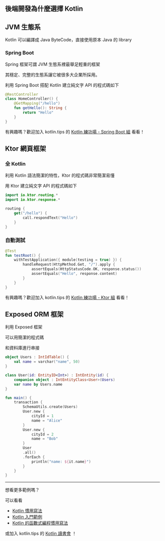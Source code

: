 ## 後端開發為什麼選擇 Kotlin

## JVM 生態系

Kotlin 可以編譯成 Java ByteCode，直接使用原本 Java 的 library

### Spring Boot

Spring 框架可謂 JVM 生態系裡最舉足輕重的框架

其穩定、完整的生態系讓它被很多大企業所採用。

利用 Spring Boot 搭配 Kotlin 建立純文字 API 的程式碼如下

```kotlin
@RestController
class HomeController() {
    @GetMapping("/hello")
    fun getHello(): String {
        return "Hello"
    }
}
```

有興趣嗎？歡迎加入 kotlin.tips 的 [Kotlin 練功場 - Spring Boot 組](https://tw.kotlin.tips/dojos/springtw) 看看！

## Ktor 網頁框架

### 全 Kotlin

利用 Kotlin 語法簡潔的特性，Ktor 的程式碼非常簡潔易懂

用 Ktor 建立純文字 API 的程式碼如下

```kotlin
import io.ktor.routing.*
import io.ktor.response.*

routing {
    get("/hello") {
        call.respondText("Hello")
    }
}
```

### 自動測試

```kotlin
@Test
fun testRoot() {
    withTestApplication({ module(testing = true) }) {
        handleRequest(HttpMethod.Get, "/").apply {
            assertEquals(HttpStatusCode.OK, response.status())
            assertEquals("Hello", response.content)
        }
    }
}
```
有興趣嗎？歡迎加入 kotlin.tips 的 [Kotlin 練功場 - Ktor 組](https://tw.kotlin.tips/dojos/ktortw) 看看！

## Exposed ORM 框架

利用 Exposed 框架

可以用簡潔的程式碼

和資料庫進行串接

```kotlin
object Users : IntIdTable() {
    val name = varchar("name", 50)
}

class User(id: EntityID<Int>) : IntEntity(id) {  
    companion object : IntEntityClass<User>(Users)  
 	var name by Users.name  
}

fun main() {
    transaction {  
        SchemaUtils.create(Users)  
        User.new {  
            cityId = 1
            name = "Alice"  
        }  
        User.new {  
            cityId = 2
            name = "Bob"  
        }
        User  
        .all()  
        .forEach {  
            println("name: ${it.name}")  
        }
    }
}
```

-----

想看更多範例嗎？

可以看看

* [Kotlin 慣用寫法](idioms.md)
* [Kotlin 入門範例](kotlin-syntax.md)
* [Kotlin 的函數式編程慣用寫法](kotlin-functional-programming-example.md)


或加入 kotlin.tips 的 [Kotlin 讀書會](https://tw.kotlin.tips/study-jams) ！
